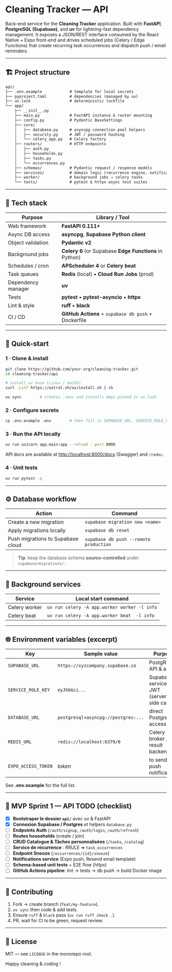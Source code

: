 # Cleaning Tracker — API

Back-end service for the **Cleaning Tracker** application.
Built with **FastAPI**, **PostgreSQL (Supabase)**, and **uv** for lightning-fast dependency management.
It exposes a JSON/REST interface consumed by the React Native + Expo front-end and drives scheduled jobs (Celery / Edge Functions) that create recurring task occurrences and dispatch push / email reminders.

---

## 🏗 Project structure

```markdown
api/
├── .env.example            # template for local secrets
├── pyproject.toml          # dependencies (managed by uv)
├── uv.lock                 # deterministic lockfile
└── app/
    ├── __init__.py
    ├── main.py             # FastAPI instance & router mounting
    ├── config.py           # Pydantic BaseSettings
    ├── core/
    │   ├── database.py     # asyncpg connection pool helpers
    │   ├── security.py     # JWT / password hashing
    │   └── celery_app.py   # Celery factory
    ├── routers/            # HTTP endpoints
    │   ├── auth.py
    │   ├── households.py
    │   ├── tasks.py
    │   └── occurrences.py
    ├── schemas/            # Pydantic request / response models
    ├── services/           # domain logic (recurrence engine, notifications)
    ├── worker/             # background jobs → celery tasks
    └── tests/              # pytest & httpx-async test suites
```

---

## 🧰 Tech stack

| Purpose            | Library / Tool                                          |
| ------------------ | ------------------------------------------------------- |
| Web framework      | **FastAPI 0.111+**                                      |
| Async DB access    | **asyncpg**, **Supabase Python client**                 |
| Object validation  | **Pydantic v2**                                         |
| Background jobs    | **Celery 6** (or Supabase **Edge Functions** in Python) |
| Schedules / cron   | **APScheduler 4** or **Celery beat**                    |
| Task queues        | **Redis** (local) • **Cloud Run Jobs** (prod)           |
| Dependency manager | **uv**                                                  |
| Tests              | **pytest** • **pytest-asyncio** • **httpx**             |
| Lint & style       | **ruff** • **black**                                    |
| CI / CD            | **GitHub Actions** + `supabase db push` + Dockerfile    |

---

## 🚀 Quick-start

### 1 · Clone & install

```bash
git clone https://github.com/your-org/cleaning-tracker.git
cd cleaning-tracker/api

# install uv once (Linux / macOS)
curl -LsSf https://astral.sh/uv/install.sh | sh

uv sync        # creates .venv and installs deps pinned in uv.lock
```

### 2 · Configure secrets

```bash
cp .env.example .env        # then fill in SUPABASE_URL, SERVICE_ROLE_KEY, etc.
```

### 3 · Run the API locally

```bash
uv run uvicorn app.main:app --reload --port 8000
```

API docs are available at [http://localhost:8000/docs](http://localhost:8000/docs) (Swagger) and `/redoc`.

### 4 · Unit tests

```bash
uv run pytest -q
```

---

## ⚙️ Database workflow

| Action                            | Command                                |
| --------------------------------- | -------------------------------------- |
| Create a new migration            | `supabase migration new <name>`        |
| Apply migrations locally          | `supabase db reset`                    |
| Push migrations to Supabase cloud | `supabase db push --remote production` |

> **Tip**: keep the database schema **source-controlled** under `supabase/migrations/`.

---

## 🔄 Background services

| Service       | Local start command                          |
| ------------- | -------------------------------------------- |
| Celery worker | `uv run celery -A app.worker worker -l info` |
| Celery beat   | `uv run celery -A app.worker beat  -l info`  |

---

## 🌐 Environment variables (excerpt)

| Key                 | Sample value                        | Purpose                                  |
| ------------------- | ----------------------------------- | ---------------------------------------- |
| `SUPABASE_URL`      | `https://xyzcompany.supabase.co`    | PostgREST API & auth                     |
| `SERVICE_ROLE_KEY`  | `eyJhbGci...`                       | Supabase service JWT (server-side calls) |
| `DATABASE_URL`      | `postgresql+asyncpg://postgres:...` | direct Postgres access                   |
| `REDIS_URL`         | `redis://localhost:6379/0`          | Celery broker / result backend           |
| `EXPO_ACCESS_TOKEN` | *token*                             | to send push notifications               |

See **.env.example** for the full list.

---

## 📌 MVP Sprint 1 — API TODO (checklist)

* [x] **Bootstraper le dossier `api/`** avec uv & FastAPI
* [x] **Connexion Supabase / Postgres** et helpers `database.py`
* [ ] **Endpoints Auth** (`/auth/signup`, `/auth/login`, `/auth/refresh`)
* [ ] **Routes households** (create / join)
* [ ] **CRUD Catalogue & Tâches personnalisées** (`/tasks`, `/catalog`)
* [ ] **Service de récurrence** : RRULE ➜ `task_occurrences`
* [ ] **Endpoint Snooze** (`/occurrences/{id}/snooze`)
* [ ] **Notifications service** (Expo push, Resend email template)
* [ ] **Schema‐based unit tests** + E2E flow (httpx)
* [ ] **GitHub Actions pipeline**: lint → tests → db push → build Docker image

---

## 🤝 Contributing

1. Fork → create branch (`feat/my-feature`).
2. `uv sync` then code & add tests.
3. Ensure `ruff` & `black` pass (`uv run ruff check .`).
4. PR, wait for CI to be green, request review.

---

## 📝 License

MIT — see `LICENSE` in the monorepo root.

Happy cleaning & coding !
